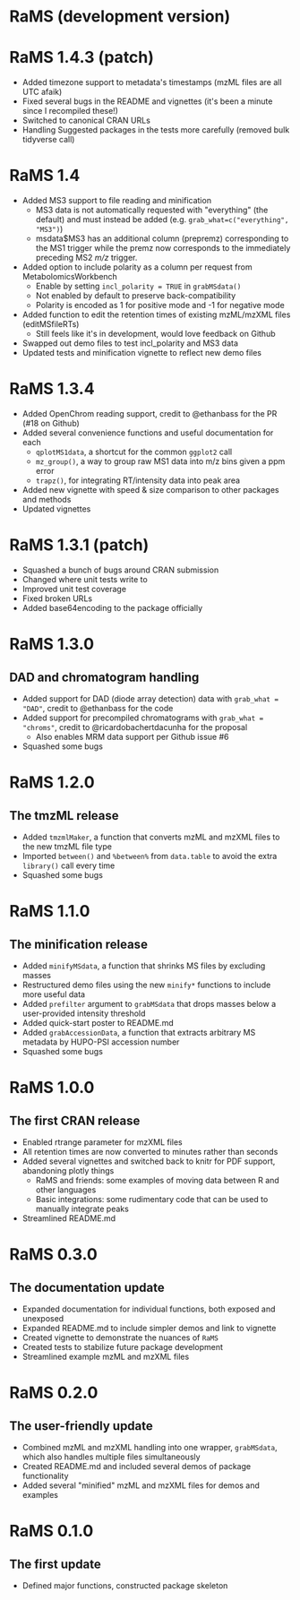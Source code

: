 # RaMS (development version)

# RaMS 1.4.3 (patch)
 - Added timezone support to metadata's timestamps (mzML files are all UTC afaik)
 - Fixed several bugs in the README and vignettes (it's been a minute since I recompiled these!)
 - Switched to canonical CRAN URLs
 - Handling Suggested packages in the tests more carefully (removed bulk tidyverse call)

# RaMS 1.4
 - Added MS3 support to file reading and minification
   - MS3 data is not automatically requested with "everything" (the default) and must instead be added (e.g. `grab_what=c("everything", "MS3")`)
   - msdata$MS3 has an additional column (prepremz) corresponding to the MS1 trigger while the premz now corresponds to the immediately preceding MS2 *m/z* trigger.
 - Added option to include polarity as a column per request from MetabolomicsWorkbench
   - Enable by setting `incl_polarity = TRUE` in `grabMSdata()`
   - Not enabled by default to preserve back-compatibility
   - Polarity is encoded as 1 for positive mode and -1 for negative mode
 - Added function to edit the retention times of existing mzML/mzXML files (editMSfileRTs)
   - Still feels like it's in development, would love feedback on Github
 - Swapped out demo files to test incl_polarity and MS3 data
 - Updated tests and minification vignette to reflect new demo files

# RaMS 1.3.4
 - Added OpenChrom reading support, credit to @ethanbass for the PR (#18 on Github)
 - Added several convenience functions and useful documentation for each
   - `qplotMS1data`, a shortcut for the common `ggplot2` call
   - `mz_group()`, a way to group raw MS1 data into m/z bins given a ppm error
   - `trapz()`, for integrating RT/intensity data into peak area
 - Added new vignette with speed & size comparison to other packages and methods
 - Updated vignettes

# RaMS 1.3.1 (patch)
 - Squashed a bunch of bugs around CRAN submission
 - Changed where unit tests write to
 - Improved unit test coverage
 - Fixed broken URLs
 - Added base64encoding to the package officially

# RaMS 1.3.0
## DAD and chromatogram handling
 - Added support for DAD (diode array detection) data with `grab_what = "DAD"`, credit to @ethanbass for the code
 - Added support for precompiled chromatograms with `grab_what = "chroms"`, credit to @ricardobachertdacunha for the proposal
   - Also enables MRM data support per Github issue #6
 - Squashed some bugs

# RaMS 1.2.0
## The tmzML release
 - Added `tmzmlMaker`, a function that converts mzML and mzXML files to the new tmzML file type
 - Imported `between()` and `%between%` from `data.table` to avoid the extra `library()` call every time
 - Squashed some bugs

# RaMS 1.1.0
## The minification release
 - Added `minifyMSdata`, a function that shrinks MS files by excluding masses
 - Restructured demo files using the new `minify*` functions to include more useful data
 - Added `prefilter` argument to `grabMSdata` that drops masses below a user-provided intensity threshold
 - Added quick-start poster to README.md
 - Added `grabAccessionData`, a function that extracts arbitrary MS metadata by HUPO-PSI accession number
 - Squashed some bugs

# RaMS 1.0.0
## The first CRAN release
 - Enabled rtrange parameter for mzXML files
 - All retention times are now converted to minutes rather than seconds
 - Added several vignettes and switched back to knitr for PDF support, abandoning plotly things
   - RaMS and friends: some examples of moving data between R and other languages
   - Basic integrations: some rudimentary code that can be used to manually integrate peaks
 - Streamlined README.md

# RaMS 0.3.0
## The documentation update
 - Expanded documentation for individual functions, both exposed and unexposed
 - Expanded README.md to include simpler demos and link to vignette
 - Created vignette to demonstrate the nuances of `RaMS`
 - Created tests to stabilize future package development
 - Streamlined example mzML and mzXML files

# RaMS 0.2.0
## The user-friendly update
 - Combined mzML and mzXML handling into one wrapper, `grabMSdata`, which also handles multiple files simultaneously
 - Created README.md and included several demos of package functionality
 - Added several "minified" mzML and mzXML files for demos and examples

# RaMS 0.1.0
## The first update
 - Defined major functions, constructed package skeleton
